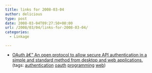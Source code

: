 ```yaml
---
title: links for 2008-03-04
author: delicious
type: post
date: 2008-03-04T09:27:50+00:00
url: /2008/03/04/links-for-2008-03-04/
categories:
  - Linkage

---
```

  * <div>
      <a href="http://oauth.net/">OAuth â€” An open protocol to allow secure API authentication in a simple and standard method from desktop and web applications.</a>
    </div>
    
    <div>
      (tags: <a href="http://del.icio.us/tazzzzz/authentication">authentication</a> <a href="http://del.icio.us/tazzzzz/oauth">oauth</a> <a href="http://del.icio.us/tazzzzz/programming">programming</a> <a href="http://del.icio.us/tazzzzz/web">web</a>)
    </div>